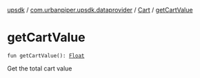 [upsdk](../../index.md) / [com.urbanpiper.upsdk.dataprovider](../index.md) / [Cart](index.md) / [getCartValue](./get-cart-value.md)

# getCartValue

`fun getCartValue(): `[`Float`](https://kotlinlang.org/api/latest/jvm/stdlib/kotlin/-float/index.html)

Get the total cart value

